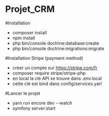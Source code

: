 # Projet_CRM

#Installation
- composer install
- npm install
- php bin/console doctrine:database:create
- php bin/console doctrine:migrations:migrate

#Installation Stripe (payment method)
- créer un compte sur https://stripe.com/fr
- composer require stripe/stripe-php
- en local la clé API se trouve dans .env.local
- cette clé est bind dans config/services.yarl


#Lancer le projet
- yarn run encore dev --watch
- symfony server:start
